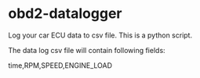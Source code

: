 # obd2-datalogger
Log your car ECU data to csv file. This is a python script.

The data log csv file will contain following fields:

time,RPM,SPEED,ENGINE_LOAD
